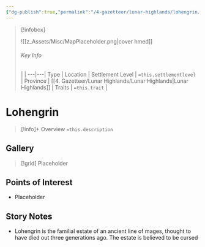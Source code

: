 ```yaml
---
{"dg-publish":true,"permalink":"/4-gazetteer/lunar-highlands/lohengrin/lohengrin/","noteIcon":""}
---
```




> [!infobox]
> 
> ![[z_Assets/Misc/MapPlaceholder.png\|cover hmed]]
> ###### Key Info
>  |   |
> ---|---|
> Type | Location |
> Settlement Level | `=this.settlementlevel` |
> Province | [[4. Gazetteer/Lunar Highlands/Lunar Highlands\|Lunar Highlands]] |
> Traits | `=this.trait` |

# Lohengrin

> [!info]+ Overview
> `=this.description`

## Gallery

>[!grid]
>Placeholder


## Points of Interest

- Placeholder

## Story Notes

- Lohengrin is the familial estate of an ancient line of mages, thought to have died out three generations ago. The estate is believed to be cursed  